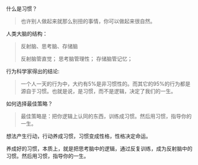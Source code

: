 什么是习惯？
> 也许别人做起来就那么别扭的事情，你可以做起来很自然。

人类大脑的结构：
> 反射脑、思考脑、存储脑
> 
> 反射脑管直觉；
> 思考脑管理性；
> 存储脑管记忆；

行为科学家得出的结论:
> 一个人一天的行为中，大约有5%是非习惯性的。而其它的95%的行为都是源自于习惯。也就是说，是习惯，而不是逻辑，决定了我们的一生。



如何选择最佳策略？
> 最佳策略是：把你逻辑上认同的东西，训练成习惯。然后用习惯，指导你的一生。

想法产生行动，行动养成习惯，习惯变成性格，性格决定命运。

养成好的习惯，本质上，就是把思考脑中的逻辑，通过反复训练，成为反射脑中的习惯。然后用习惯，指导你的一生。


